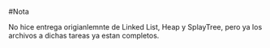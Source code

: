 #Nota

No hice entrega origianlemnte de Linked List, Heap y SplayTree, pero ya los archivos a dichas tareas ya estan completos.
